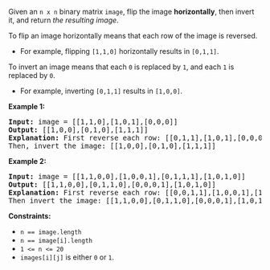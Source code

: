 <div>

Given an `n x n` binary matrix `image`, flip the image **horizontally**, then invert it, and return _the resulting image_.

To flip an image horizontally means that each row of the image is reversed.

*   For example, flipping `[1,1,0]` horizontally results in `[0,1,1]`.

To invert an image means that each `0` is replaced by `1`, and each `1` is replaced by `0`.

*   For example, inverting `[0,1,1]` results in `[1,0,0]`.

**Example 1:**

<pre><b>Input:</b> image = [[1,1,0],[1,0,1],[0,0,0]]
<b>Output:</b> [[1,0,0],[0,1,0],[1,1,1]]
<b>Explanation:</b> First reverse each row: [[0,1,1],[1,0,1],[0,0,0]].
Then, invert the image: [[1,0,0],[0,1,0],[1,1,1]]
</pre>

**Example 2:**

<pre><b>Input:</b> image = [[1,1,0,0],[1,0,0,1],[0,1,1,1],[1,0,1,0]]
<b>Output:</b> [[1,1,0,0],[0,1,1,0],[0,0,0,1],[1,0,1,0]]
<b>Explanation:</b> First reverse each row: [[0,0,1,1],[1,0,0,1],[1,1,1,0],[0,1,0,1]].
Then invert the image: [[1,1,0,0],[0,1,1,0],[0,0,0,1],[1,0,1,0]]
</pre>

**Constraints:**

*   `n == image.length`
*   `n == image[i].length`
*   `1 <= n <= 20`
*   `images[i][j]` is either `0` or `1`.

</div>